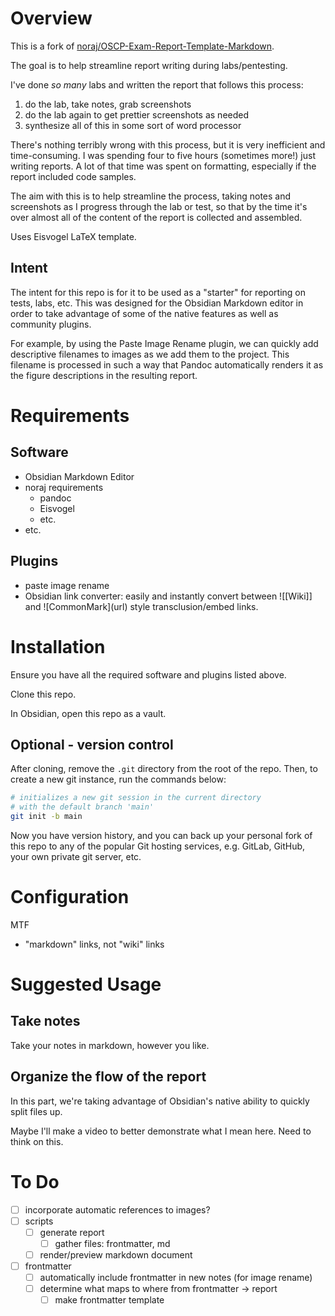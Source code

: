 # Overview
This is a fork of [noraj/OSCP-Exam-Report-Template-Markdown](https://github.com/noraj/OSCP-Exam-Report-Template-Markdown). 

The goal is to help streamline report writing during labs/pentesting.

I've done _so many_ labs and written the report that follows this process:

1. do the lab, take notes, grab screenshots
2. do the lab again to get prettier screenshots as needed
3. synthesize all of this in some sort of word processor

There's nothing terribly wrong with this process, but it is very inefficient and time-consuming.  I was spending four to five hours (sometimes more!) just writing reports. A lot of that time was spent on formatting, especially if the report included code samples.

The aim with this is to help streamline the process, taking notes and screenshots as I progress through the lab or test, so that by the time it's over almost all of the content of the report is collected and assembled.

Uses Eisvogel LaTeX template.

## Intent
The intent for this repo is for it to be used as a "starter" for reporting on tests, labs, etc.  This was designed for the Obsidian Markdown editor in order to take advantage of some of the native features as well as community plugins.

For example, by using the Paste Image Rename plugin, we can quickly add descriptive filenames to images as we add them to the project.  This filename is processed in such a way that Pandoc automatically renders it as the figure descriptions in the resulting report.

# Requirements
## Software
- Obsidian Markdown Editor
- noraj requirements
    - pandoc
    - Eisvogel
    - etc.
- etc.

## Plugins
- paste image rename
- Obsidian link converter: easily and instantly convert between !\[\[Wiki\]\] and !\[CommonMark\]\(url\) style transclusion/embed links. 

# Installation
Ensure you have all the required software and plugins listed above.

Clone this repo.

In Obsidian, open this repo as a vault.

## Optional - version control

After cloning, remove the `.git` directory from the root of the repo.  Then, to create a new git instance, run the commands below:

```bash
# initializes a new git session in the current directory
# with the default branch 'main'
git init -b main
```

Now you have version history, and you can back up your personal fork of this repo to any of the popular Git hosting services, e.g. GitLab, GitHub, your own private git server, etc.

# Configuration
MTF
- "markdown" links, not "wiki" links


# Suggested Usage
## Take notes
Take your notes in markdown, however you like.

## Organize the flow of the report
In this part, we're taking advantage of Obsidian's native ability to quickly split files up.

Maybe I'll make a video to better demonstrate what I mean here.  Need to think on this.


# To Do
- [ ] incorporate automatic references to images?
- [ ] scripts
    - [ ] generate report
        - [ ] gather files: frontmatter, md
    - [ ] render/preview markdown document
- [ ] frontmatter
    - [ ] automatically include frontmatter in new notes (for image rename)
    - [ ] determine what maps to where from frontmatter -> report
        - [ ] make frontmatter template